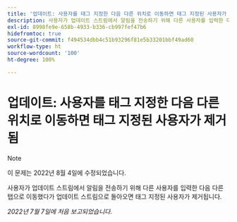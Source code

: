 ```yaml
---
title: '업데이트: 사용자를 태그 지정한 다음 다른 위치로 이동하면 태그 지정된 사용자가 제거됨'
description: 사용자가 업데이트 스트림에서 알림을 전송하기 위해 다른 사용자를 입력한 다음 다른 탭으로 이동했다가 업데이트 스트림으로 돌아오면 태그 지정된 사용자가 제거됩니다.
exl-id: 8998fe9e-658b-4933-b336-cb997fef47b6
hidefromtoc: true
source-git-commit: f494534dbb4c51b93296f81e5b33201bbf49ad60
workflow-type: ht
source-wordcount: '100'
ht-degree: 100%

---
```


# 업데이트: 사용자를 태그 지정한 다음 다른 위치로 이동하면 태그 지정된 사용자가 제거됨

>[!NOTE]
>
>이 문제는 2022년 8월 4일에 수정되었습니다.

사용자가 업데이트 스트림에서 알림을 전송하기 위해 다른 사용자를 입력한 다음 다른 탭으로 이동했다가 업데이트 스트림으로 돌아오면 태그 지정된 사용자가 제거됩니다.

_2022년 7월 7일에 처음 보고되었습니다._

